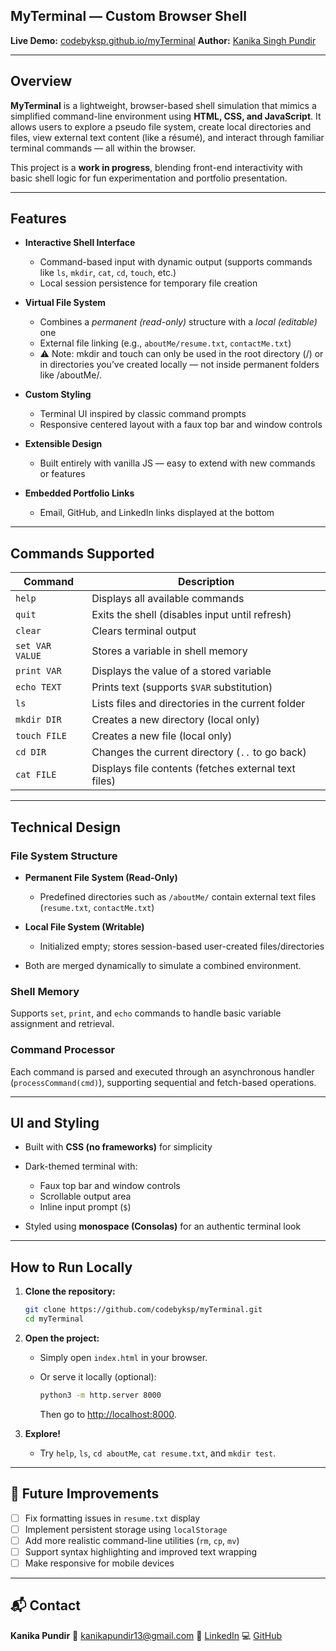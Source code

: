 ## MyTerminal — Custom Browser Shell

**Live Demo:** [codebyksp.github.io/myTerminal](https://codebyksp.github.io/myTerminal/)
**Author:** [Kanika Singh Pundir](https://github.com/codebyksp)

---

## Overview

**MyTerminal** is a lightweight, browser-based shell simulation that mimics a simplified command-line environment using **HTML, CSS, and JavaScript**.
It allows users to explore a pseudo file system, create local directories and files, view external text content (like a résumé), and interact through familiar terminal commands — all within the browser.

This project is a **work in progress**, blending front-end interactivity with basic shell logic for fun experimentation and portfolio presentation.

---

## Features

* **Interactive Shell Interface**

  * Command-based input with dynamic output (supports commands like `ls`, `mkdir`, `cat`, `cd`, `touch`, etc.)
  * Local session persistence for temporary file creation
* **Virtual File System**

  * Combines a *permanent (read-only)* structure with a *local (editable)* one
  * External file linking (e.g., `aboutMe/resume.txt`, `contactMe.txt`)
  * ⚠️ Note: mkdir and touch can only be used in the root directory (/) or in directories you’ve created locally — not inside permanent folders like /aboutMe/.
* **Custom Styling**

  * Terminal UI inspired by classic command prompts
  * Responsive centered layout with a faux top bar and window controls
* **Extensible Design**

  * Built entirely with vanilla JS — easy to extend with new commands or features
* **Embedded Portfolio Links**

  * Email, GitHub, and LinkedIn links displayed at the bottom

---

## Commands Supported

| Command         | Description                                          |
| --------------- | ---------------------------------------------------- |
| `help`          | Displays all available commands                      |
| `quit`          | Exits the shell (disables input until refresh)       |
| `clear`         | Clears terminal output                               |
| `set VAR VALUE` | Stores a variable in shell memory                    |
| `print VAR`     | Displays the value of a stored variable              |
| `echo TEXT`     | Prints text (supports `$VAR` substitution)           |
| `ls`            | Lists files and directories in the current folder    |
| `mkdir DIR`     | Creates a new directory (local only)                 |
| `touch FILE`    | Creates a new file (local only)                      |
| `cd DIR`        | Changes the current directory (`..` to go back)      |
| `cat FILE`      | Displays file contents (fetches external text files) |

---

## Technical Design

### File System Structure

* **Permanent File System (Read-Only)**

  * Predefined directories such as `/aboutMe/` contain external text files (`resume.txt`, `contactMe.txt`)
* **Local File System (Writable)**

  * Initialized empty; stores session-based user-created files/directories
* Both are merged dynamically to simulate a combined environment.

### Shell Memory

Supports `set`, `print`, and `echo` commands to handle basic variable assignment and retrieval.

### Command Processor

Each command is parsed and executed through an asynchronous handler (`processCommand(cmd)`), supporting sequential and fetch-based operations.

---

## UI and Styling

* Built with **CSS (no frameworks)** for simplicity
* Dark-themed terminal with:

  * Faux top bar and window controls
  * Scrollable output area
  * Inline input prompt (`$`)
* Styled using **monospace (Consolas)** for an authentic terminal look

---

## How to Run Locally

1. **Clone the repository:**

   ```bash
   git clone https://github.com/codebyksp/myTerminal.git
   cd myTerminal
   ```

2. **Open the project:**

   * Simply open `index.html` in your browser.
   * Or serve it locally (optional):

     ```bash
     python3 -m http.server 8000
     ```

     Then go to [http://localhost:8000](http://localhost:8000).

3. **Explore!**

   * Try `help`, `ls`, `cd aboutMe`, `cat resume.txt`, and `mkdir test`.

---

## 🧭 Future Improvements

* [ ] Fix formatting issues in `resume.txt` display
* [ ] Implement persistent storage using `localStorage`
* [ ] Add more realistic command-line utilities (`rm`, `cp`, `mv`)
* [ ] Support syntax highlighting and improved text wrapping
* [ ] Make responsive for mobile devices

---

## 📬 Contact

**Kanika Pundir**
📧 [kanikapundir13@gmail.com](mailto:kanikapundir13@gmail.com)
💼 [LinkedIn](https://www.linkedin.com/in/kanika-singh-pundir-4926bb279/)
💻 [GitHub](https://github.com/codebyksp)

